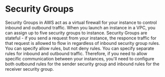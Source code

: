# Security Groups

Security Groups in AWS act as a virtual firewall for your instance to control inbound and outbound traffic. When you launch an instance in a VPC, you can assign up to five security groups to instance. Security Groups are stateful - if you send a request from your instance, the responce traffic for that request is allowed to flow in regardless of inbound security group rules. You can specify allow rules, but not deny rules. You can specify separate rules for inbound and outbound traffic. Therefore, if you need to allow specific communication between your instances, you'll need to configure both outbound rules for the sender security group and inbound rules for the receiver security group.
